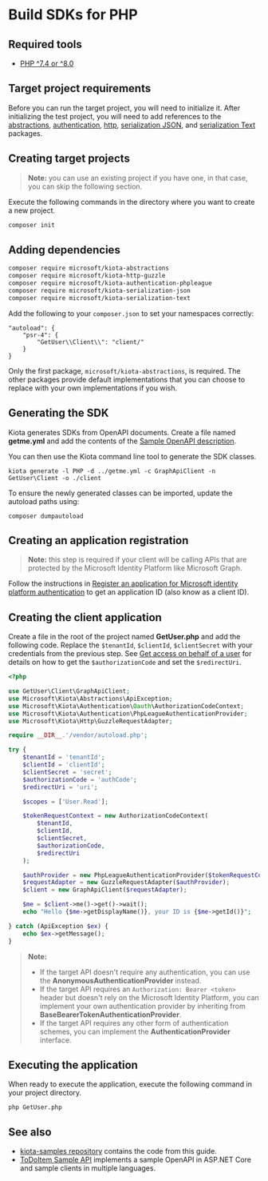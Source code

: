 ﻿---
parent: Get started
---

# Build SDKs for PHP

## Required tools

- [PHP ^7.4 or ^8.0](https://www.php.net/downloads)

## Target project requirements

Before you can run the target project, you will need to initialize it. After initializing the test project, you will need to add references to the [abstractions](https://github.com/microsoft/kiota-abstractions-php), [authentication](https://github.com/microsoft/kiota-authentication-phpleague-php), [http](https://github.com/microsoft/kiota-http-guzzle-php), [serialization JSON](https://github.com/microsoft/kiota-serialization-json-php), and [serialization Text](https://github.com/microsoft/kiota-serialization-text-php) packages.

## Creating target projects

> **Note:** you can use an existing project if you have one, in that case, you can skip the following section.

Execute the following commands in the directory where you want to create a new project.

```bash
composer init
```

## Adding dependencies

```bash
composer require microsoft/kiota-abstractions
composer require microsoft/kiota-http-guzzle
composer require microsoft/kiota-authentication-phpleague
composer require microsoft/kiota-serialization-json
composer require microsoft/kiota-serialization-text
```

Add the following to your `composer.json` to set your namespaces correctly:
```shell
"autoload": {
    "psr-4": {
        "GetUser\\Client\\": "client/"
    }
}
```

Only the first package, `microsoft/kiota-abstractions`, is required. The other packages provide default implementations that you can choose to replace with your own implementations if you wish.

## Generating the SDK

Kiota generates SDKs from OpenAPI documents. Create a file named **getme.yml** and add the contents of the [Sample OpenAPI description](reference-openapi.md).

You can then use the Kiota command line tool to generate the SDK classes.

```shell
kiota generate -l PHP -d ../getme.yml -c GraphApiClient -n GetUser\Client -o ./client
```

To ensure the newly generated classes can be imported, update the autoload paths using:

```shell
composer dumpautoload
```

## Creating an application registration

> **Note:** this step is required if your client will be calling APIs that are protected by the Microsoft Identity Platform like Microsoft Graph.

Follow the instructions in [Register an application for Microsoft identity platform authentication](register-app.md) to get an application ID (also know as a client ID).

## Creating the client application

Create a file in the root of the project named **GetUser.php** and add the following code. Replace the `$tenantId`, `$clientId`, `$clientSecret`
with your credentials from the previous step. See [Get access on behalf of a user](https://docs.microsoft.com/en-us/graph/auth-v2-user?context=graph%2Fapi%2F1.0&view=graph-rest-1.0) for details on
how to get the `$authorizationCode` and set the `$redirectUri`.

```php
<?php

use GetUser\Client\GraphApiClient;
use Microsoft\Kiota\Abstractions\ApiException;
use Microsoft\Kiota\Authentication\Oauth\AuthorizationCodeContext;
use Microsoft\Kiota\Authentication\PhpLeagueAuthenticationProvider;
use Microsoft\Kiota\Http\GuzzleRequestAdapter;

require __DIR__.'/vendor/autoload.php';

try {
    $tenantId = 'tenantId';
    $clientId = 'clientId';
    $clientSecret = 'secret';
    $authorizationCode = 'authCode';
    $redirectUri = 'uri';

    $scopes = ['User.Read'];

    $tokenRequestContext = new AuthorizationCodeContext(
        $tenantId,
        $clientId,
        $clientSecret,
        $authorizationCode,
        $redirectUri
    );

    $authProvider = new PhpLeagueAuthenticationProvider($tokenRequestContext, $scopes);
    $requestAdapter = new GuzzleRequestAdapter($authProvider);
    $client = new GraphApiClient($requestAdapter);

    $me = $client->me()->get()->wait();
    echo "Hello {$me->getDisplayName()}, your ID is {$me->getId()}";

} catch (ApiException $ex) {
    echo $ex->getMessage();
}

```

> **Note:**
>
> - If the target API doesn't require any authentication, you can use the **AnonymousAuthenticationProvider** instead.
> - If the target API requires an `Authorization: Bearer <token>` header but doesn't rely on the Microsoft Identity Platform, you can implement your own authentication provider by inheriting from **BaseBearerTokenAuthenticationProvider**.
> - If the target API requires any other form of authentication schemes, you can implement the **AuthenticationProvider** interface.

## Executing the application

When ready to execute the application, execute the following command in your project directory.

```shell
php GetUser.php
```

## See also

- [kiota-samples repository](https://github.com/microsoft/kiota-samples/tree/main/get-started/php) contains the code from this guide.
- [ToDoItem Sample API](https://github.com/microsoft/kiota-samples/tree/main/sample-api) implements a sample OpenAPI in ASP.NET Core and sample clients in multiple languages.
